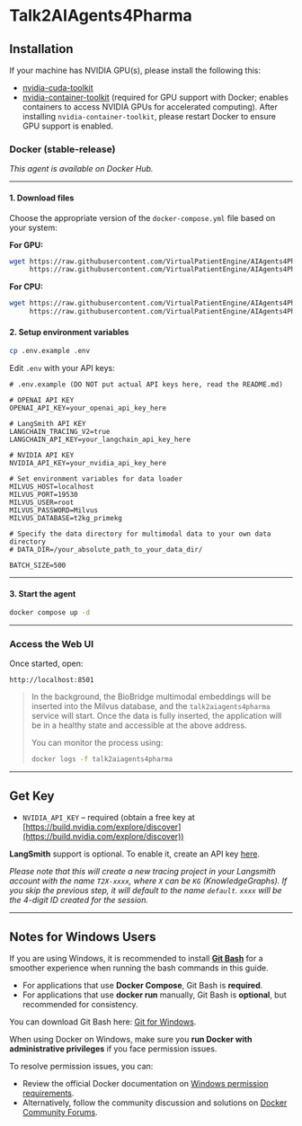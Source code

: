# Talk2AIAgents4Pharma

## Installation

If your machine has NVIDIA GPU(s), please install the following this:

- [nvidia-cuda-toolkit](https://developer.nvidia.com/cuda-toolkit)
- [nvidia-container-toolkit](https://docs.nvidia.com/datacenter/cloud-native/container-toolkit/1.17.8/install-guide.html) (required for GPU support with Docker; enables containers to access NVIDIA GPUs for accelerated computing). After installing `nvidia-container-toolkit`, please restart Docker to ensure GPU support is enabled.

### Docker (stable-release)

_This agent is available on Docker Hub._

---

#### 1. Download files

Choose the appropriate version of the `docker-compose.yml` file based on your system:

**For GPU:**

```sh
wget https://raw.githubusercontent.com/VirtualPatientEngine/AIAgents4Pharma/main/aiagents4pharma/talk2aiagents4pharma/docker-compose/gpu/docker-compose.yml \
     https://raw.githubusercontent.com/VirtualPatientEngine/AIAgents4Pharma/main/aiagents4pharma/talk2aiagents4pharma/docker-compose/gpu/.env.example
```

**For CPU:**

```sh
wget https://raw.githubusercontent.com/VirtualPatientEngine/AIAgents4Pharma/main/aiagents4pharma/talk2aiagents4pharma/docker-compose/cpu/docker-compose.yml \
     https://raw.githubusercontent.com/VirtualPatientEngine/AIAgents4Pharma/main/aiagents4pharma/talk2aiagents4pharma/docker-compose/cpu/.env.example
```

#### 2. Setup environment variables

```sh
cp .env.example .env
```

Edit `.env` with your API keys:

```env
# .env.example (DO NOT put actual API keys here, read the README.md)

# OPENAI API KEY
OPENAI_API_KEY=your_openai_api_key_here

# LangSmith API KEY
LANGCHAIN_TRACING_V2=true
LANGCHAIN_API_KEY=your_langchain_api_key_here

# NVIDIA API KEY
NVIDIA_API_KEY=your_nvidia_api_key_here

# Set environment variables for data loader
MILVUS_HOST=localhost
MILVUS_PORT=19530
MILVUS_USER=root
MILVUS_PASSWORD=Milvus
MILVUS_DATABASE=t2kg_primekg

# Specify the data directory for multimodal data to your own data directory
# DATA_DIR=/your_absolute_path_to_your_data_dir/

BATCH_SIZE=500
```

---

#### 3. Start the agent

```sh
docker compose up -d
```

---

### Access the Web UI

Once started, open:

```
http://localhost:8501
```

> In the background, the BioBridge multimodal embeddings will be inserted into the Milvus database, and the `talk2aiagents4pharma` service will start. Once the data is fully inserted, the application will be in a healthy state and accessible at the above address.
>
> You can monitor the process using:
>
> ```sh
> docker logs -f talk2aiagents4pharma
> ```

---

## Get Key

- `NVIDIA_API_KEY` – required (obtain a free key at [https://build.nvidia.com/explore/discover](https://build.nvidia.com/explore/discover))

**LangSmith** support is optional. To enable it, create an API key [here](https://docs.smith.langchain.com/administration/how_to_guides/organization_management/create_account_api_key).

_Please note that this will create a new tracing project in your Langsmith
account with the name `T2X-xxxx`, where `X` can be `KG` (KnowledgeGraphs).
If you skip the previous step, it will default to the name `default`.
`xxxx` will be the 4-digit ID created for the session._

---

## Notes for Windows Users

If you are using Windows, it is recommended to install [**Git Bash**](https://git-scm.com/downloads) for a smoother experience when running the bash commands in this guide.

- For applications that use **Docker Compose**, Git Bash is **required**.
- For applications that use **docker run** manually, Git Bash is **optional**, but recommended for consistency.

You can download Git Bash here: [Git for Windows](https://git-scm.com/downloads).

When using Docker on Windows, make sure you **run Docker with administrative privileges** if you face permission issues.

To resolve permission issues, you can:

- Review the official Docker documentation on [Windows permission requirements](https://docs.docker.com/desktop/setup/install/windows-permission-requirements/).
- Alternatively, follow the community discussion and solutions on [Docker Community Forums](https://forums.docker.com/t/error-when-trying-to-run-windows-containers-docker-client-must-be-run-with-elevated-privileges/136619).
